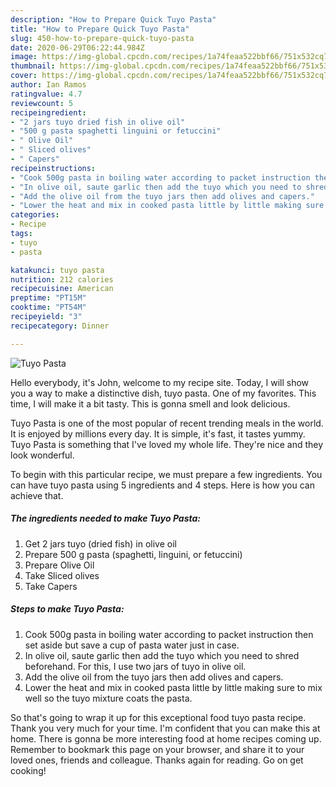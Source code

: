 ```yaml
---
description: "How to Prepare Quick Tuyo Pasta"
title: "How to Prepare Quick Tuyo Pasta"
slug: 450-how-to-prepare-quick-tuyo-pasta
date: 2020-06-29T06:22:44.984Z
image: https://img-global.cpcdn.com/recipes/1a74feaa522bbf66/751x532cq70/tuyo-pasta-recipe-main-photo.jpg
thumbnail: https://img-global.cpcdn.com/recipes/1a74feaa522bbf66/751x532cq70/tuyo-pasta-recipe-main-photo.jpg
cover: https://img-global.cpcdn.com/recipes/1a74feaa522bbf66/751x532cq70/tuyo-pasta-recipe-main-photo.jpg
author: Ian Ramos
ratingvalue: 4.7
reviewcount: 5
recipeingredient:
- "2 jars tuyo dried fish in olive oil"
- "500 g pasta spaghetti linguini or fetuccini"
- " Olive Oil"
- " Sliced olives"
- " Capers"
recipeinstructions:
- "Cook 500g pasta in boiling water according to packet instruction then set aside but save a cup of pasta water just in case."
- "In olive oil, saute garlic then add the tuyo which you need to shred beforehand. For this, I use two jars of tuyo in olive oil."
- "Add the olive oil from the tuyo jars then add olives and capers."
- "Lower the heat and mix in cooked pasta little by little making sure to mix well so the tuyo mixture coats the pasta."
categories:
- Recipe
tags:
- tuyo
- pasta

katakunci: tuyo pasta 
nutrition: 212 calories
recipecuisine: American
preptime: "PT15M"
cooktime: "PT54M"
recipeyield: "3"
recipecategory: Dinner

---
```



![Tuyo Pasta](https://img-global.cpcdn.com/recipes/1a74feaa522bbf66/751x532cq70/tuyo-pasta-recipe-main-photo.jpg)

Hello everybody, it's John, welcome to my recipe site. Today, I will show you a way to make a distinctive dish, tuyo pasta. One of my favorites. This time, I will make it a bit tasty. This is gonna smell and look delicious.



Tuyo Pasta is one of the most popular of recent trending meals in the world. It is enjoyed by millions every day. It is simple, it's fast, it tastes yummy. Tuyo Pasta is something that I've loved my whole life. They're nice and they look wonderful.


To begin with this particular recipe, we must prepare a few ingredients. You can have tuyo pasta using 5 ingredients and 4 steps. Here is how you can achieve that.

<!--inarticleads1-->

##### The ingredients needed to make Tuyo Pasta:

1. Get 2 jars tuyo (dried fish) in olive oil
1. Prepare 500 g pasta (spaghetti, linguini, or fetuccini)
1. Prepare  Olive Oil
1. Take  Sliced olives
1. Take  Capers




<!--inarticleads2-->

##### Steps to make Tuyo Pasta:

1. Cook 500g pasta in boiling water according to packet instruction then set aside but save a cup of pasta water just in case.
1. In olive oil, saute garlic then add the tuyo which you need to shred beforehand. For this, I use two jars of tuyo in olive oil.
1. Add the olive oil from the tuyo jars then add olives and capers.
1. Lower the heat and mix in cooked pasta little by little making sure to mix well so the tuyo mixture coats the pasta.




So that's going to wrap it up for this exceptional food tuyo pasta recipe. Thank you very much for your time. I'm confident that you can make this at home. There is gonna be more interesting food at home recipes coming up. Remember to bookmark this page on your browser, and share it to your loved ones, friends and colleague. Thanks again for reading. Go on get cooking!
